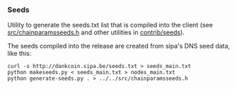 ### Seeds ###

Utility to generate the seeds.txt list that is compiled into the client
(see [src/chainparamsseeds.h](/src/chainparamsseeds.h) and other utilities in [contrib/seeds](/contrib/seeds)).

The seeds compiled into the release are created from sipa's DNS seed data, like this:

    curl -s http://dankcoin.sipa.be/seeds.txt > seeds_main.txt
    python makeseeds.py < seeds_main.txt > nodes_main.txt
    python generate-seeds.py . > ../../src/chainparamsseeds.h

